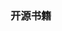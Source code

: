 <!--
 * @Author: 程英明
 * @Date: 2022-07-12 09:25:48
 * @LastEditTime: 2022-07-20 11:02:37
 * @LastEditors: 程英明
 * @Description: 
 * @FilePath: \doc-man\docs\other\freebook\index.md
 * QQ:504875043@qq.com
-->
### 开源书籍
